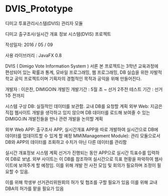 # DVIS_Prototype
디미고 투표관리시스템(DVIS) 관리자 모듈

디미고 출구조사/실시간 개표 정보 시스템(DVIS) 프로젝트

작성일자: 2016 / 05 / 09

사용 라이브러리 : JavaFX 0.8

DVIS ( Dimigo Vote Information System )
서론
 본 프로젝트는 3학년 교육과정에 편성되어 있는 확률과 통계, 모바일 프로그래밍, 웹 프로그래밍, DB 실습을 위한 자발적 학교 공익 프로젝트이며 기획자의 경험적인 목적과 공익을 위해 만들어진다.

개발자 : 이은찬, DIMIGOIN 개발진
개발기간 : 5월 초 ~ 선거 2주전
테스트 기간 : 선거 1주 전까지
 
시스템 구상
 DB: 실질적인 데이터를 보관함. 교내 DB를 요청할 계획
 외부 Web: 지금은 직접 웹사이트 개발을 생각하고 있지 않으며 DB 데이터를 로드해 보여줄 수 있는 DIMIGO.IN 개발진들을 만나 관련 개발을 논의할 계획


외부 Web
 APP: 출구조사 APP, 실시간개표 APP을 따로 개발하여 실시간으로 DB에 데이터를 업데이트할 수 있게 할 예정
 MM(Management Module): 관리 모듈으로서 DB와 APP의 데이터를 조회하고 수치가 아닌 다른 데이터를 관리함 


실시간 개표정보 시스템 계획
 선거가 진행되는 동안 APP으로 실시간 득표수를 입력하여 DB로 보냄. 외부 사이트는 이 DB를 참조하여 실시간으로 득표 현황을 파악하여 웹사이트에 보여주게 할 예정임. 이를 위해 개발 전 사전 모임 및 회의가 필요하며 조정이 필요할 수 있음.

 이를 위해 학생부 선거관리위원회의 허가 및 협조를 구할 필요가 있음
 이를 위해 교내 DBA의 허가를 맡을 필요가 있음
